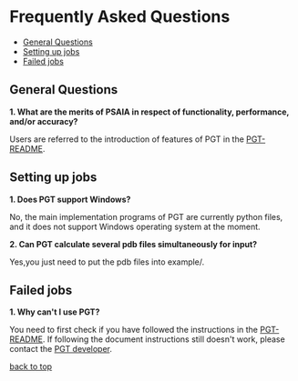 # Frequently Asked Questions

- [General Questions](#general-questions)
- [Setting up jobs](#setting-up-jobs)
- [Failed jobs](#failed-jobs)

## General Questions

**1. What are the merits of PSAIA in respect of functionality, performance, and/or accuracy?**

Users are referred to the introduction of features of PGT in the [PGT-README](https://github.com/RUC-MIALAB/PGT/blob/main/README.md).

## Setting up jobs

**1. Does PGT support Windows?**

No, the main implementation programs of PGT are currently python files, and it does not support Windows operating system at the moment.

**2. Can PGT calculate several pdb files simultaneously for input?**

Yes,you just need to put the pdb files into example/.

## Failed jobs

**1. Why can't I use PGT?**

You need to first check if you have followed the instructions in the [PGT-README](https://github.com/RUC-MIALAB/PGT/blob/main/README.md). If following the document instructions still doesn't work, please contact the [PGT developer](13168zsl@ruc.edu.cn).

[back to top](#frequently-asked-questions)
